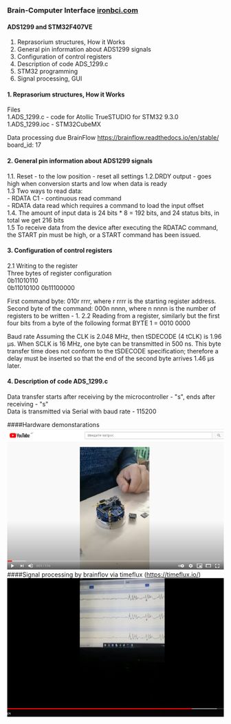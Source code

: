 ### Brain-Computer Interface [ironbci.com](https://ironbci.com)

####  ADS1299 and STM32F407VE  
1. Reprasorium structures, How it Works
2. General pin information about ADS1299 signals
3. Configuration of control registers  
4. Description of code ADS_1299.c 
5. STM32 programming
6. Signal processing, GUI


####  1. Reprasorium structures, How it Works
Files   
1.ADS_1299.c   - code for Atollic TrueSTUDIO for STM32 9.3.0  
1.ADS_1299.ioc - STM32CubeMX

Data processing due BrainFlow https://brainflow.readthedocs.io/en/stable/  board_id: 17

####  2.  General pin information about ADS1299 signals
1.1. Reset - to the low position - reset all settings
1.2.DRDY output - goes high when conversion starts and low when data is ready  
1.3  Two ways to read data:  
      - RDATA C1 - continuous read command  
      - RDATA data read which requires a command to load the input offset  
1.4. The amount of input data is 24 bits * 8 = 192 bits, and 24 status bits, in total we get 216 bits  
1.5 To receive data from the device after executing the RDATAC command, the START pin must be high, or a START command has been issued.  

#### 3. Configuration of control registers  
2.1 Writing to the register  
Three bytes of register configuration  
0b11010110    
0b11010100
0b11100000

First command byte: 010r rrrr, where r rrrr is the starting register address.
Second byte of the command: 000n nnnn, where n nnnn is the number of registers to be written - 1.
2.2 Reading from a register, similarly but the first four bits from a byte of the following format
BYTE 1 = 0010 0000 

Baud rate
Assuming the CLK is 2.048 MHz, then tSDECODE (4 tCLK) is 1.96 μs. When SCLK is 16 MHz, one byte can be transmitted in 500 ns. This byte transfer time does not conform to the tSDECODE specification; therefore a delay must be inserted so that the end of the second byte arrives 1.46 µs later.  

#### 4. Description of code ADS_1299.c  
Data transfer starts after receiving by the microcontroller - "s", ends after receiving - "s"  
Data is transmitted via Serial with baud rate - 115200  


####Hardware demonstarations     
[![Hardware demonstrations](https://github.com/Ildaron/ironbci/blob/master/Supplementary%20files/hardware_ironbci.bmp)](https://youtu.be/kfbvYXvBCJk)  
####Signal processing by brainflov via timeflux (https://timeflux.io/)  
[![Sowtware demonstrations](https://github.com/Ildaron/ironbci/blob/master/Supplementary%20files/software.bmp)](https://youtu.be/y1O7FNJLeh4)  
